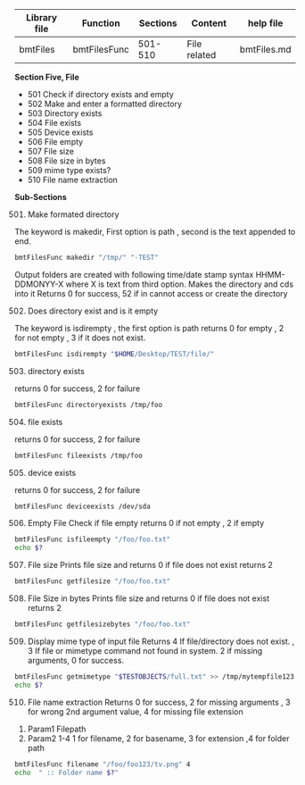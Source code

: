 | Library file | Function | Sections | Content | help file|
| ---- | ---- | ---- | ---- | ---- |
|  bmtFiles | bmtFilesFunc | 501-510 | File related | bmtFiles.md |

**Section Five,  File**

* 501 Check if directory exists and empty
* 502 Make and enter a formatted directory
* 503 Directory exists
* 504 File exists
* 505 Device exists
* 506 File empty
* 507 File size 
* 508 File size in bytes
* 509 mime  type exists?
* 510 File name extraction

**Sub-Sections**

501) Make formated directory

The keyword is makedir, First option is path , second is the text 
appended to end.

```sh
bmtFilesFunc makedir "/tmp/" "-TEST"
```

Output folders are created with following time/date stamp syntax 
HHMM-DDMONYY-X where X is text from third option. 
Makes the directory and cds into it
Returns 0 for success, 52 if in cannot access or create the directory
  
502) Does directory exist and is it empty

The keyword is isdirempty , the first option is path returns 0 for empty
 , 2 for not empty , 3 if it does not exist.

```sh
bmtFilesFunc isdirempty "$HOME/Desktop/TEST/file/"
```

503) directory exists

returns 0 for success, 2 for failure

```sh
bmtFilesFunc directoryexists /tmp/foo
```

504) file exists

returns 0 for success, 2 for failure

```sh
bmtFilesFunc fileexists /tmp/foo
```

505) device exists

returns 0 for success, 2 for failure

```sh
bmtFilesFunc deviceexists /dev/sda
```

506) Empty File
Check if file empty
returns 0 if not empty , 2 if empty

```sh
bmtFilesFunc isfileempty "/foo/foo.txt"
echo $?
```

507) File size 
Prints file size and returns 0 if file does not exist returns 2
```sh
bmtFilesFunc getfilesize "/foo/foo.txt"
```

508) File Size in bytes 
Prints file size and returns 0 if file does not exist returns 2
```sh
bmtFilesFunc getfilesizebytes "/foo/foo.txt"
```

509) Display mime type of input file
Returns 4 If file/directory does not exist. , 3 If file or mimetype command not found in system.
2 if missing arguments, 0 for success. 

```sh
bmtFilesFunc getmimetype "$TESTOBJECTS/full.txt" >> /tmp/mytempfile123.txt
echo $?
```
510) File name extraction
Returns 0 for success, 2 for missing arguments , 3 for wrong 2nd argument value, 4 for missing file extension

1. Param1 Filepath
2. Param2 1-4 1 for filename, 2 for basename, 3 for extension ,4 for folder path

```sh
bmtFilesFunc filename "/foo/foo123/tv.png" 4 
echo  " :: Folder name $?"
```
